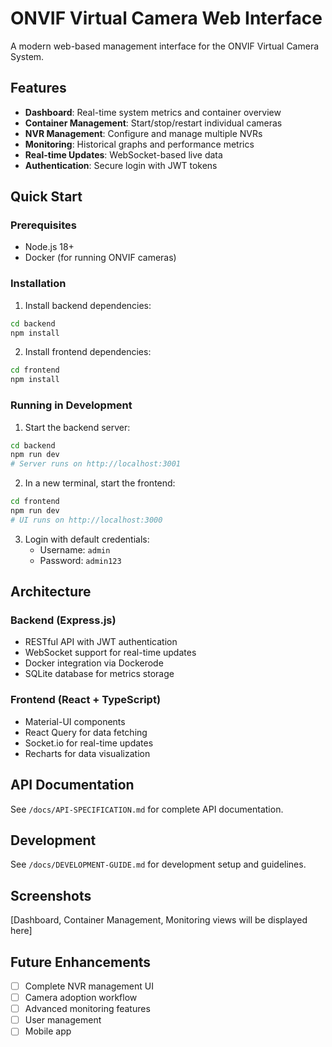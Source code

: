 # ONVIF Virtual Camera Web Interface

A modern web-based management interface for the ONVIF Virtual Camera System.

## Features

- **Dashboard**: Real-time system metrics and container overview
- **Container Management**: Start/stop/restart individual cameras
- **NVR Management**: Configure and manage multiple NVRs
- **Monitoring**: Historical graphs and performance metrics
- **Real-time Updates**: WebSocket-based live data
- **Authentication**: Secure login with JWT tokens

## Quick Start

### Prerequisites

- Node.js 18+
- Docker (for running ONVIF cameras)

### Installation

1. Install backend dependencies:
```bash
cd backend
npm install
```

2. Install frontend dependencies:
```bash
cd frontend
npm install
```

### Running in Development

1. Start the backend server:
```bash
cd backend
npm run dev
# Server runs on http://localhost:3001
```

2. In a new terminal, start the frontend:
```bash
cd frontend
npm run dev
# UI runs on http://localhost:3000
```

3. Login with default credentials:
   - Username: `admin`
   - Password: `admin123`

## Architecture

### Backend (Express.js)
- RESTful API with JWT authentication
- WebSocket support for real-time updates
- Docker integration via Dockerode
- SQLite database for metrics storage

### Frontend (React + TypeScript)
- Material-UI components
- React Query for data fetching
- Socket.io for real-time updates
- Recharts for data visualization

## API Documentation

See `/docs/API-SPECIFICATION.md` for complete API documentation.

## Development

See `/docs/DEVELOPMENT-GUIDE.md` for development setup and guidelines.

## Screenshots

[Dashboard, Container Management, Monitoring views will be displayed here]

## Future Enhancements

- [ ] Complete NVR management UI
- [ ] Camera adoption workflow
- [ ] Advanced monitoring features
- [ ] User management
- [ ] Mobile app